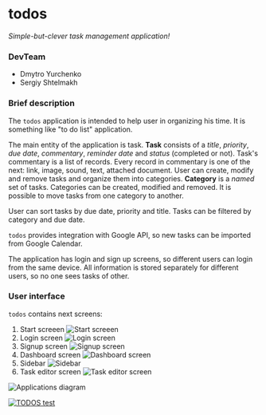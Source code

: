 # todos

*Simple-but-clever task management application!*

### DevTeam

- Dmytro Yurchenko
- Sergiy Shtelmakh  

### Brief description

The `todos` application is intended to help user in organizing his time. It is something like "to do list" application.

The main entity of the application is task. **Task** consists of a *title*, *priority*, *due date*, *commentary*, *reminder date* and *status* (completed or not). Task's commentary is a list of records. Every record in commentary is one of the next: link, image, sound, text, attached document. User can create, modify and remove tasks and organize them into categories. **Category** is a *named* set of tasks. Categories can be created, modified and removed. It is possible to move tasks from one category to another.

User can sort tasks by due date, priority and title. Tasks can be filtered by category and due date.

`todos` provides integration with Google API, so new tasks can be imported from Google Calendar.

The application has login and sign up screens, so different users can login from the same device. All information is stored separately for different users, so no one sees tasks of other.

### User interface

`todos` contains next screens:

1. Start screeen
![Start screeen](https://github.com/metamaker/todos/blob/master/screenshots/Screenshot_2015-12-19-16-22-33.png "Start screeen")
2. Login screen
![Login screen](https://github.com/metamaker/todos/blob/master/screenshots/Screenshot_2015-12-19-16-22-12.png "Login screen")
3. Signup screen
![Signup screen](https://github.com/metamaker/todos/blob/master/screenshots/Screenshot_2015-12-19-16-26-08.png "Signup screen")
4. Dashboard screen
![Dashboard screen](https://github.com/metamaker/todos/blob/master/screenshots/Screenshot_2015-12-19-16-24-48.png "Dashboard screen")
5. Sidebar
![Sidebar](https://github.com/metamaker/todos/blob/master/screenshots/Screenshot_2015-12-19-16-25-34.png "Sidebar")
6. Task editor screen
![Task editor screen](https://github.com/metamaker/todos/blob/master/screenshots/Screenshot_2015-12-19-16-26-54.png "Task editor screen")


![Applications diagram](https://github.com/metamaker/todos/blob/master/screenshots/Diagram.png "Applications diagram")

[![TODOS test](http://i.grab.la/05c13-6f67b0e4-75e3-4993-b058-c4e4e1c478b2.png)](https://www.youtube.com/watch?v=jxAKdwKtg8o&feature=youtu.be)
